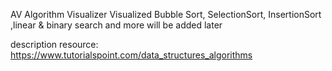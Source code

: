 AV
Algorithm Visualizer
Visualized Bubble Sort, SelectionSort, InsertionSort ,linear & binary search and more will be added later 

description resource: 
https://www.tutorialspoint.com/data_structures_algorithms